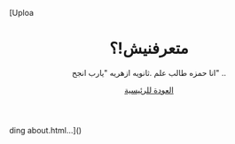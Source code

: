 [Uploa
<!DOCTYPE html>
<html lang="ar">
<head>
    <meta charset="UTF-8">
    <title>من أنا</title>
    <link rel="stylesheet" href="style.css">
</head>
<body>
    <header>
        <h1>متعرفنيش!؟</h1>
        <p>انا حمزه طالب علم .ثانويه ازهريه "يارب انجح" ..</p>
        <a href="index.html" class="btn">العودة للرئيسية</a>
    </header>
</body>
</html>
ding about.html…]()
